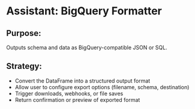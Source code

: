 # Assistant: BigQuery Formatter

## Purpose:
Outputs schema and data as BigQuery-compatible JSON or SQL.

## Strategy:
- Convert the DataFrame into a structured output format
- Allow user to configure export options (filename, schema, destination)
- Trigger downloads, webhooks, or file saves
- Return confirmation or preview of exported format
